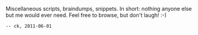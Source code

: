 
 Miscellaneous scripts, braindumps, snippets. In short: nothing
 anyone else but me would ever need. Feel free to browse, but
 don't laugh! :-)

	-- ck, 2011-06-01
